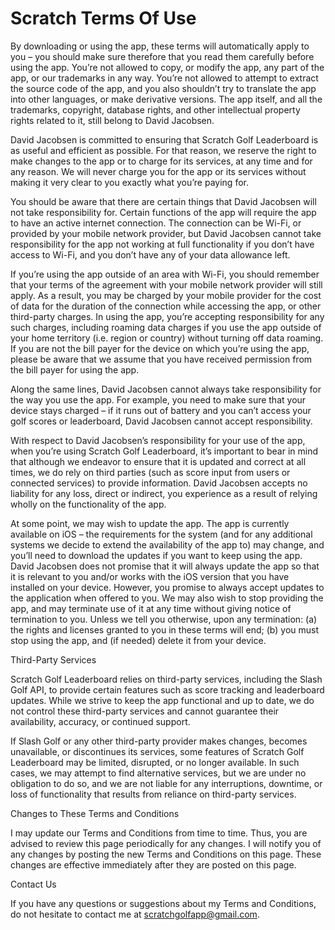 # Scratch Terms Of Use

By downloading or using the app, these terms will automatically apply to you – you should make sure therefore that you read them carefully before using the app. You’re not allowed to copy, or modify the app, any part of the app, or our trademarks in any way. You’re not allowed to attempt to extract the source code of the app, and you also shouldn’t try to translate the app into other languages, or make derivative versions. The app itself, and all the trademarks, copyright, database rights, and other intellectual property rights related to it, still belong to David Jacobsen.

David Jacobsen is committed to ensuring that Scratch Golf Leaderboard is as useful and efficient as possible. For that reason, we reserve the right to make changes to the app or to charge for its services, at any time and for any reason. We will never charge you for the app or its services without making it very clear to you exactly what you’re paying for.

You should be aware that there are certain things that David Jacobsen will not take responsibility for. Certain functions of the app will require the app to have an active internet connection. The connection can be Wi-Fi, or provided by your mobile network provider, but David Jacobsen cannot take responsibility for the app not working at full functionality if you don’t have access to Wi-Fi, and you don’t have any of your data allowance left.

If you’re using the app outside of an area with Wi-Fi, you should remember that your terms of the agreement with your mobile network provider will still apply. As a result, you may be charged by your mobile provider for the cost of data for the duration of the connection while accessing the app, or other third-party charges. In using the app, you’re accepting responsibility for any such charges, including roaming data charges if you use the app outside of your home territory (i.e. region or country) without turning off data roaming. If you are not the bill payer for the device on which you’re using the app, please be aware that we assume that you have received permission from the bill payer for using the app.

Along the same lines, David Jacobsen cannot always take responsibility for the way you use the app. For example, you need to make sure that your device stays charged – if it runs out of battery and you can’t access your golf scores or leaderboard, David Jacobsen cannot accept responsibility.

With respect to David Jacobsen’s responsibility for your use of the app, when you’re using Scratch Golf Leaderboard, it’s important to bear in mind that although we endeavor to ensure that it is updated and correct at all times, we do rely on third parties (such as score input from users or connected services) to provide information. David Jacobsen accepts no liability for any loss, direct or indirect, you experience as a result of relying wholly on the functionality of the app.

At some point, we may wish to update the app. The app is currently available on iOS – the requirements for the system (and for any additional systems we decide to extend the availability of the app to) may change, and you’ll need to download the updates if you want to keep using the app. David Jacobsen does not promise that it will always update the app so that it is relevant to you and/or works with the iOS version that you have installed on your device. However, you promise to always accept updates to the application when offered to you. We may also wish to stop providing the app, and may terminate use of it at any time without giving notice of termination to you. Unless we tell you otherwise, upon any termination:
(a) the rights and licenses granted to you in these terms will end;
(b) you must stop using the app, and (if needed) delete it from your device.

Third-Party Services

Scratch Golf Leaderboard relies on third-party services, including the Slash Golf API, to provide certain features such as score tracking and leaderboard updates. While we strive to keep the app functional and up to date, we do not control these third-party services and cannot guarantee their availability, accuracy, or continued support.

If Slash Golf or any other third-party provider makes changes, becomes unavailable, or discontinues its services, some features of Scratch Golf Leaderboard may be limited, disrupted, or no longer available. In such cases, we may attempt to find alternative services, but we are under no obligation to do so, and we are not liable for any interruptions, downtime, or loss of functionality that results from reliance on third-party services.

Changes to These Terms and Conditions

I may update our Terms and Conditions from time to time. Thus, you are advised to review this page periodically for any changes. I will notify you of any changes by posting the new Terms and Conditions on this page. These changes are effective immediately after they are posted on this page.

Contact Us

If you have any questions or suggestions about my Terms and Conditions, do not hesitate to contact me at scratchgolfapp@gmail.com.
